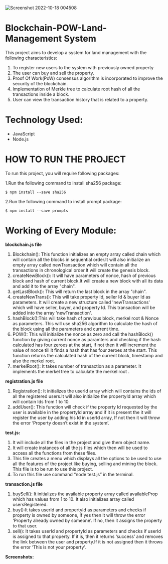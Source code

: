 ![Screenshot 2022-10-18 004508](https://user-images.githubusercontent.com/70815270/196263132-61354179-6f61-41fe-af76-dd2312a1fc54.png)
# Blockchain-POW-Land-Management System
This project aims to develop a system for land management with the following characteristics:
1. To register new users to the system with previously owned property
2. The user can buy and sell the property.
3. Proof Of Work(PoW) consensus algorithm is incorporated to improve the security of the blockchain.
4. Implementation of Merkle tree to calculate root hash of all the transactions inside a block.
5. User can view the transaction history that is related to a property.

# Technology Used: 
- JavaScript
- Node.js

# HOW TO RUN THE PROJECT
To run this project, you will require following packages:

1.Run the following command to install sha256 package:
```
$ npm install --save sha256
```

2.Run the following command to install prompt package:
```
$ npm install --save prompts
```

# Working of Every Module:

**blockchain.js file**
1. Blockchain(): This function initializes an empty array called chain which will contain all the blocks in sequential order.It will also initialize an empty array called newTransaction which will contain all the transactions in chronological order.It will create the genesis block.
2. createNewBlock(): It will have parameters of nonce, hash of previous block and hash of current block.It will create a new block with all its data and add it to the array "chain".
3. getLastBlock(): This will return the last block in the array "chain".
4. createNewTrans(): This will take property Id, seller Id & buyer Id as parameters. It will create a new structure called 'newTransactions' which will have seller, buyer, and property Id. This transaction will be added into the array 'newTransaction'.
5. hashBlock():This will take hash of previous block, merkel root & Nonce as parameters. This will use sha256 algorithm to calculate the hash of the block using all the parameters and current time. 
6. POW(): This will initialize the nonce as zero and call the hashBlock() function by giving current nonce as paramters and checking if the hash calculated has four zeroes at the start, if not then it will increment the value of nonce till it finds a hash that has four zeroes at the start. This function returns the calculated hash of the current block, timestamp and also the merkel root.
7. merkelRoot(): It takes number of transaction as a parameter. It implements the merkel tree to calculate the merkel root .

**registration.js file**
1. Registration(): It initializes the userId array which will contains the ids of all the registered users.It will also initialize the propertyId array which will contain Ids from 1 to 10.
2. addUser(): This function will check if the property Id requested by the user is available in the propertyId array and if it is present the it will register the user by adding his Id in userId array, If not then it will throw the error ‘Property doesn’t exist in the system’.

**test.js:**
1. It will include all the files in the project and give them object name.
2. It will create instances of all the js files which then will be used to access all the functions from these files. 
3. This file creates a menu which displays all the options to be used to use all the features of the project like buying, selling and mining the block. This file is to be run to use this project.
4. To run this file use command “node test.js” in the terminal.

**transaction.js file**
1.	buySell(): It initializes the available property array called availableProp which has values from 1 to 10. It also initializes array called usersRegistered.
2.	buy():It takes userId and propertyId as parameters and checks if property is owned by someone, If yes then it will throw the error ‘Property already owned by someone’. If no, then it assigns the property to that user.
3. sell(): It takes userId and propertyId as parameters and checks if userId is assigned to that property. If it is, then it returns ‘success’  and removes the link between the user and property.If it is not assigned then it throws the error ‘This is not your property’.

**Screenshots:**

